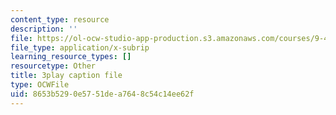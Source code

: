 ```yaml
---
content_type: resource
description: ''
file: https://ol-ocw-studio-app-production.s3.amazonaws.com/courses/9-40-introduction-to-neural-computation-spring-2018/8653b5290e5751dea7648c54c14ee62f_K1pxJVdqlxw.vtt
file_type: application/x-subrip
learning_resource_types: []
resourcetype: Other
title: 3play caption file
type: OCWFile
uid: 8653b529-0e57-51de-a764-8c54c14ee62f
---
```

